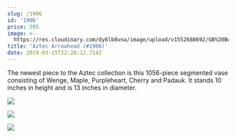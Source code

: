 ```yaml
---
slug: /1906
id: '1906'
price: 595
image: >-
  https://res.cloudinary.com/dy6lb8vna/image/upload/v1552688692/GB%20Bowlworks%20Gallery/1906a.jpg
title: 'Aztec Arrowhead (#1906)'
date: 2019-03-15T22:28:12.714Z
---
```

The newest piece to the Aztec collection is this 1056-piece segmented vase consisting of Wenge, Maple, Purpleheart, Cherry and Padauk.  It stands 10 inches in height and is 13 inches in diameter.

![](https://res.cloudinary.com/dy6lb8vna/image/upload/v1552688691/GB%20Bowlworks%20Gallery/1906c.jpg)

![](https://res.cloudinary.com/dy6lb8vna/image/upload/v1552689197/GB%20Bowlworks%20Gallery/IMG_3909.jpg)

![](https://res.cloudinary.com/dy6lb8vna/image/upload/v1552689238/GB%20Bowlworks%20Gallery/IMG_3890.jpg)
